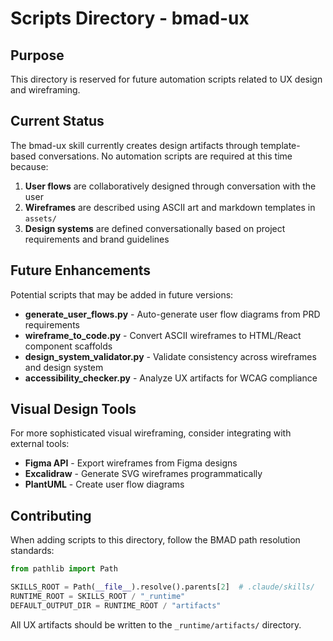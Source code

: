 # Scripts Directory - bmad-ux

## Purpose

This directory is reserved for future automation scripts related to UX design and wireframing.

## Current Status

The bmad-ux skill currently creates design artifacts through template-based conversations. No automation scripts are required at this time because:

1. **User flows** are collaboratively designed through conversation with the user
2. **Wireframes** are described using ASCII art and markdown templates in `assets/`
3. **Design systems** are defined conversationally based on project requirements and brand guidelines

## Future Enhancements

Potential scripts that may be added in future versions:

- **generate_user_flows.py** - Auto-generate user flow diagrams from PRD requirements
- **wireframe_to_code.py** - Convert ASCII wireframes to HTML/React component scaffolds
- **design_system_validator.py** - Validate consistency across wireframes and design system
- **accessibility_checker.py** - Analyze UX artifacts for WCAG compliance

## Visual Design Tools

For more sophisticated visual wireframing, consider integrating with external tools:

- **Figma API** - Export wireframes from Figma designs
- **Excalidraw** - Generate SVG wireframes programmatically
- **PlantUML** - Create user flow diagrams

## Contributing

When adding scripts to this directory, follow the BMAD path resolution standards:

```python
from pathlib import Path

SKILLS_ROOT = Path(__file__).resolve().parents[2]  # .claude/skills/
RUNTIME_ROOT = SKILLS_ROOT / "_runtime"
DEFAULT_OUTPUT_DIR = RUNTIME_ROOT / "artifacts"
```

All UX artifacts should be written to the `_runtime/artifacts/` directory.

